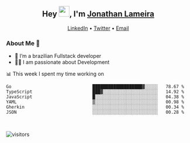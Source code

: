 <h2 align="center">Hey <img src="https://github.com/TheDudeThatCode/TheDudeThatCode/blob/master/Assets/Hi.gif" width="29">, I'm <a href="https://www.linkedin.com/in/jonathanlameira/">Jonathan Lameira</a></h2>
<p align="center">
  <a href="https://www.linkedin.com/in/jonathanlameira/">LinkedIn</a> •
  <a href="https://twitter.com/jlameira">Twitter</a> •
  <a href="mailto:jlameira@gmail.com">Email</a>
</p>

### About Me 🚀
- 🌱  I’m a brazilian Fullstack developer</br>
- 👨‍💻  I am passionate about Development</br>

<!-- ![Jonathan Lameira github stats](https://github-readme-stats.vercel.app/api?username=jlameirameli&show_icons=true&hide_border=true)&nbsp;&nbsp; -->

📊 This week I spent my time working on
<!--START_SECTION:waka-->

```text
Go                               ███████████████████▓░░░░░   78.67 %
TypeScript                       ███▓░░░░░░░░░░░░░░░░░░░░░   14.92 %
JavaScript                       █░░░░░░░░░░░░░░░░░░░░░░░░   04.38 %
YAML                             ▒░░░░░░░░░░░░░░░░░░░░░░░░   00.98 %
Gherkin                          ░░░░░░░░░░░░░░░░░░░░░░░░░   00.34 %
JSON                             ░░░░░░░░░░░░░░░░░░░░░░░░░   00.28 %
```

<!--END_SECTION:waka-->

<br />

![visitors](https://visitor-badge.laobi.icu/badge?page_id=jlameira.jlameira)
